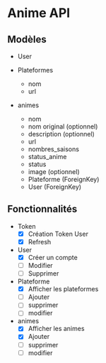 # Anime API

## Modèles

- User

- Plateformes
    - nom
    - url

- animes
    - nom
    - nom original (optionnel)
    - description (optionnel)
    - url
    - nombres_saisons
    - status_anime
    - status
    - image (optionnel)
    - Plateforme (ForeignKey)
    - User (ForeignKey)

## Fonctionnalités

- Token
  - [X] Création Token User
  - [X] Refresh

- User
  - [X] Créer un compte
  - [ ] Modifier
  - [ ] Supprimer

- Plateforme
  - [X] Afficher les plateformes
  - [ ] Ajouter
  - [ ] supprimer
  - [ ] modifier

- animes
  - [X] Afficher les animes
  - [X] Ajouter
  - [ ] supprimer
  - [ ] modifier